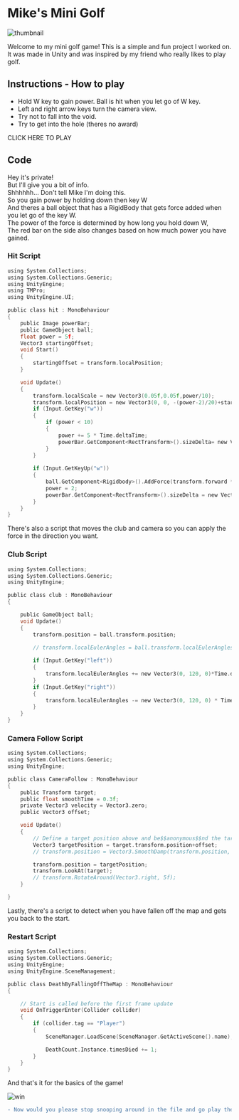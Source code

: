 Mike's Mini Golf
================

![thumbnail](https://user-images.githubusercontent.com/61642101/230894357-90451e62-71a0-42d2-867f-b62c9cb67599.png)

Welcome to my mini golf game! This is a simple and fun project I worked on.<br> It was made in Unity and was inspired by my friend who really likes to play golf.

Instructions - How to play
------------------

- Hold W key to gain power. Ball is hit when you let go of W key.
- Left and right arrow keys turn the camera view.
- Try not to fall into the void.
- Try to get into the hole (theres no award)

CLICK HERE TO PLAY 

Code 
------
Hey it's private!
<br>But I'll give you a bit of info.
<br>Shhhhhh... Don't tell Mike I'm doing this.
<br>So you gain power by holding down then key W
<br>And theres a ball object that has a RigidBody that gets force added when you let go of the key W.
<br>The power of the force is determined by how long you hold down W,
<br>The red bar on the side also changes based on how much power you have gained.


### Hit Script

  
  
~~~c
using System.Collections;
using System.Collections.Generic;
using UnityEngine;
using TMPro;
using UnityEngine.UI;

public class hit : MonoBehaviour
{
    public Image powerBar;
    public GameObject ball;
    float power = 5f;
    Vector3 startingOffset;
    void Start()
    {
        startingOffset = transform.localPosition;
    }

    void Update()
    {
        transform.localScale = new Vector3(0.05f,0.05f,power/10);
        transform.localPosition = new Vector3(0, 0, -(power-2)/20)+startingOffset;
        if (Input.GetKey("w"))
        {
            if (power < 10)
            {
                power += 5 * Time.deltaTime;
                powerBar.GetComponent<RectTransform>().sizeDelta= new Vector2(30f,(power - 2) * 41.1625f );
            }
        }
  
        if (Input.GetKeyUp("w"))
        {
            ball.GetComponent<Rigidbody>().AddForce(transform.forward * power, ForceMode.Impulse);
            power = 2;
            powerBar.GetComponent<RectTransform>().sizeDelta = new Vector2(30f, 0);
        }
    }
}
~~~

There's also a script that moves the club and camera so you can apply the force in the direction you want.

### Club Script
  
~~~c
using System.Collections;
using System.Collections.Generic;
using UnityEngine;

public class club : MonoBehaviour
{

    public GameObject ball;
    void Update()
    {
        transform.position = ball.transform.position;

        // transform.localEulerAngles = ball.transform.localEulerAngles;
        
        if (Input.GetKey("left"))
        {
            transform.localEulerAngles += new Vector3(0, 120, 0)*Time.deltaTime;
        }
        if (Input.GetKey("right"))
        {
            transform.localEulerAngles -= new Vector3(0, 120, 0) * Time.deltaTime;
        }
    }
}

~~~
 
### Camera Follow Script

~~~c
using System.Collections;
using System.Collections.Generic;
using UnityEngine;

public class CameraFollow : MonoBehaviour
{
    public Transform target;
    public float smoothTime = 0.3f;
    private Vector3 velocity = Vector3.zero;
    public Vector3 offset;

    void Update()
    {
        // Define a target position above and be$$anonymous$$nd the target transform
        Vector3 targetPosition = target.transform.position+offset;
        // transform.position = Vector3.SmoothDamp(transform.position, targetPosition, ref velocity, smoothTime);

        transform.position = targetPosition;
        transform.LookAt(target);
        // transform.RotateAround(Vector3.right, 5f);
    }

}
~~~

Lastly, there's a script to detect when you have fallen off the map and gets you back to the start.

### Restart Script

~~~c
using System.Collections;
using System.Collections.Generic;
using UnityEngine;
using UnityEngine.SceneManagement;

public class DeathByFallingOffTheMap : MonoBehaviour
{

    // Start is called before the first frame update
    void OnTriggerEnter(Collider collider)
    {
        if (collider.tag == "Player")
        {
            SceneManager.LoadScene(SceneManager.GetActiveScene().name);

            DeathCount.Instance.timesDied += 1;
        }
    }
}
~~~

And that's it for the basics of the game!

![win](https://user-images.githubusercontent.com/61642101/230899820-c8b60f06-0068-4b2f-a03b-2eb8f46dbb9e.png)

~~~diff
- Now would you please stop snooping around in the file and go play the game? -
~~~
